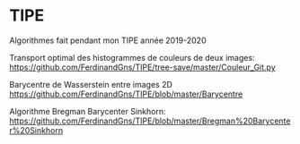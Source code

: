 # TIPE
Algorithmes fait pendant mon TIPE année 2019-2020

Transport optimal des histogrammes de couleurs de deux images:
https://github.com/FerdinandGns/TIPE/tree-save/master/Couleur_Git.py

Barycentre de Wasserstein entre images 2D
https://github.com/FerdinandGns/TIPE/blob/master/Barycentre

Algorithme Bregman Barycenter Sinkhorn:
https://github.com/FerdinandGns/TIPE/blob/master/Bregman%20Barycenter%20Sinkhorn
